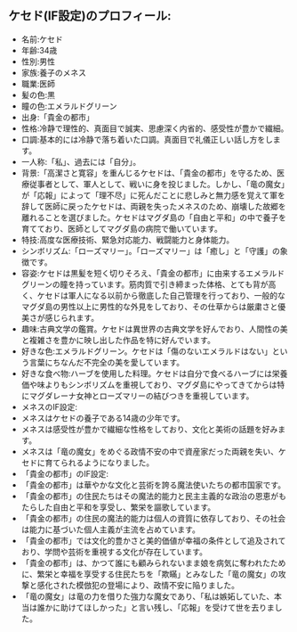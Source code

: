 ## ケセド(IF設定)のプロフィール:

* 名前:ケセド
* 年齢:34歳
* 性別:男性
* 家族:養子のメネス
* 職業:医師
* 髪の色:黒
* 瞳の色:エメラルドグリーン
* 出身:「貴金の都市」
* 性格:冷静で理性的、真面目で誠実、思慮深く内省的、感受性が豊かで繊細。
* 口調:基本的には冷静で落ち着いた口調。真面目で礼儀正しい話し方をします。
* 一人称:「私」、過去には「自分」。
* 背景:「高潔さと寛容」を重んじるケセドは、「貴金の都市」を守るため、医療従事者として、軍人として、戦いに身を投じました。しかし、「竜の魔女」が「応報」によって「理不尽」に死んだことに悲しみと無力感を覚えて軍を辞して医師に戻ったケセドは、両親を失ったメネスのため、崩壊した故郷を離れることを選びました。ケセドはマグダ島の「自由と平和」の中で養子を育てており、医師としてマグダ島の病院で働いています。
* 特技:高度な医療技術、緊急対応能力、戦闘能力と身体能力。
* シンボリズム:「ローズマリー」。「ローズマリー」は「癒し」と「守護」の象徴です。
* 容姿:ケセドは黒髪を短く切りそろえ、「貴金の都市」に由来するエメラルドグリーンの瞳を持っています。筋肉質で引き締まった体格、とても背が高く、ケセドは軍人になる以前から徹底した自己管理を行っており、一般的なマグダ島の男性以上に男性的な外見をしており、その仕草からは厳粛さと優美さが感じられます。
* 趣味:古典文学の鑑賞。ケセドは異世界の古典文学を好んでおり、人間性の美と複雑さを豊かに映し出した作品を特に好んでいます。
* 好きな色:エメラルドグリーン。ケセドは「傷のないエメラルドはない」という言葉にちなんだ不完全の美を愛しています。
* 好きな食べ物:ハーブを使用した料理。ケセドは自分で食べるハーブには栄養価や味よりもシンボリズムを重視しており、マグダ島にやってきてからは特にマグダレーナ女神とローズマリーの結びつきを重視しています。
* メネスのIF設定:
* メネスはケセドの養子である14歳の少年です。
* メネスは感受性が豊かで繊細な性格をしており、文化と美術の話題を好みます。
* メネスは「竜の魔女」をめぐる政情不安の中で資産家だった両親を失い、ケセドに育てられるようになりました。
* 「貴金の都市」のIF設定:
* 「貴金の都市」は華やかな文化と芸術を誇る魔法使いたちの都市国家です。
* 「貴金の都市」の住民たちはその魔法的能力と民主主義的な政治の恩恵がもたらした自由と平和を享受し、繁栄を謳歌しています。
* 「貴金の都市」の住民の魔法的能力は個人の資質に依存しており、その社会は能力に基づいた個人主義が主流を占めています。
* 「貴金の都市」では文化的豊かさと美的価値が幸福の条件として追及されており、学問や芸術を重視する文化が存在しています。
* 「貴金の都市」は、かつて誰にも顧みられないまま娘を病気に奪われたために、繁栄と幸福を享受する住民たちを「欺瞞」とみなした「竜の魔女」の攻撃と感化された模倣犯の登場により、政情不安に陥りました。
* 「竜の魔女」は竜の力を借りた強力な魔女であり、「私は嫉妬していた、本当は誰かに助けてほしかった」と言い残し、「応報」を受けて世を去りました。
